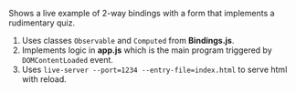 Shows a live example of 2-way bindings with a form that implements a rudimentary quiz.
1. Uses classes `Observable` and `Computed` from **Bindings.js**.
2. Implements logic in **app.js** which is the main program triggered by `DOMContentLoaded` event.
3. Uses `live-server --port=1234 --entry-file=index.html` to serve html with reload.